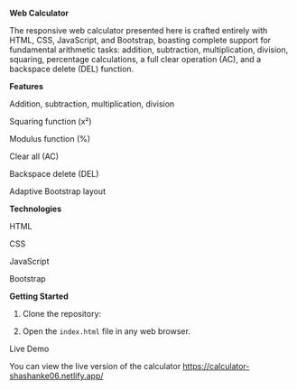 **Web Calculator**

The responsive web calculator presented here is crafted entirely with HTML, CSS, JavaScript, and Bootstrap, boasting complete support for fundamental arithmetic tasks: addition, subtraction, multiplication, division, squaring, percentage calculations, a full clear operation (AC), and a backspace delete (DEL) function.

**Features**

Addition, subtraction, multiplication, division

Squaring function (x²)

Modulus function (%)

Clear all (AC)

Backspace delete (DEL)

Adaptive Bootstrap layout

**Technologies**

HTML

CSS

JavaScript

Bootstrap

**Getting Started**

1. Clone the repository:

2. Open the `index.html` file in any web browser.

Live Demo

You can view the live version of the calculator https://calculator-shashanke06.netlify.app/
